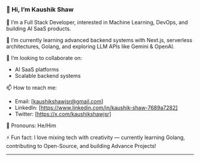 ### 👋 Hi, I’m Kaushik Shaw

🚀 I’m a Full Stack Developer, interested in Machine Learning, DevOps, and building AI SaaS products.

🌱 I’m currently learning advanced backend systems with Next.js, serverless architectures, Golang, and exploring LLM APIs like Gemini & OpenAI.

🤝 I’m looking to collaborate on:
- AI SaaS platforms
- Scalable backend systems

📫 How to reach me:
- Email: [kaushikshawjsr@gmail.com]
- LinkedIn: [https://www.linkedin.com/in/kaushik-shaw-7689a7282]
- Twitter: [https://x.com/kaushikshawjsr]

👀 Pronouns: He/Him

⚡ Fun fact: I love mixing tech with creativity — currently learning Golang, contributing to Open-Source, and building Advance Projects!

---

<!---
kaushik-shaw/kaushik-shaw is a ✨ special ✨ repository because its `README.md` (this file) appears on your GitHub profile.
You can click the Preview link to take a look at your changes.
--->
